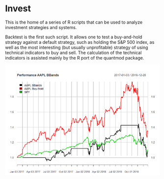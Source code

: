 # Invest
This is the home of a series of R scripts that can be used to analyze investment strategies and systems.

Backtest is the first such script. It allows one to test a buy-and-hold strategy against a default strategy, such as holding the S&P 500 index, as well as the most interesting (but usually unprofitable) strategy of using technical indicators to buy and sell. The calculation of the technical indicators is assisted mainly by the R port of the quantmod package.  

![Backtest plot](invest.png)

